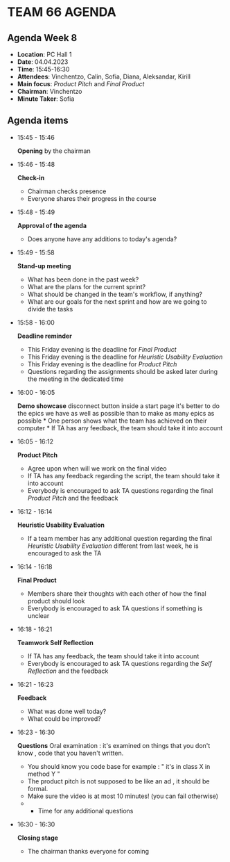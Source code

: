 # TEAM 66 AGENDA

## Agenda Week 8

* __Location__: PC Hall 1
* __Date__: 04.04.2023
* __Time__: 15:45-16:30
* __Attendees__: Vinchentzo, Calin, Sofia, Diana, Aleksandar, Kirill
* __Main focus__: _Product Pitch_ and _Final Product_
* __Chairman__: Vinchentzo
* __Minute Taker__: Sofia

## Agenda items

* 15:45 - 15:46 
	
	__Opening__ by the chairman

* 15:46 - 15:48

	__Check-in__
	
	* Chairman checks presence
	* Everyone shares their progress in the course
	
* 15:48 - 15:49

	__Approval of the agenda__
	
	* Does anyone have any additions to today's agenda?
	
* 15:49 - 15:58

	__Stand-up meeting__
	
	* What has been done in the past week?
	* What are the plans for the current sprint?
	* What should be changed in the team's workflow, if anything?
	* What are our goals for the next sprint and how are we going to divide the tasks
	
* 15:58 - 16:00

	__Deadline reminder__ 
	
	* This Friday evening is the deadline for _Final Product_
	* This Friday evening is the deadline for _Heuristic Usability Evaluation_
	* This Friday evening is the deadline for _Product Pitch_
	* Questions regarding the assignments should be asked later during the meeting in the dedicated time
	
* 16:00 - 16:05

	__Demo showcase__
	disconnect button inside a start page
  it's better to do the epics we have as well as possible than to make as many epics as possible
      * One person shows what the team has achieved on their computer
      * If TA has any feedback, the team should take it into account
	
* 16:05 - 16:12

	__Product Pitch__

	* Agree upon when will we work on the final video	
	* If TA has any feedback regarding the script, the team should take it into account
	* Everybody is encouraged to ask TA questions regarding the final _Product Pitch_ and the feedback	

* 16:12 - 16:14

	__Heuristic Usability Evaluation__

	* If a team member has any additional question regarding the final _Heuristic Usability Evaluation_ different from last week, he is encouraged to ask the TA

* 16:14 - 16:18

	__Final Product__

	* Members share their thoughts with each other of how the final product should look
	* Everybody is encouraged to ask TA questions if something is unclear

* 16:18 - 16:21

	__Teamwork Self Reflection__

	* If TA has any feedback, the team should take it into account
	* Everybody is encouraged to ask TA questions regarding the _Self Reflection_ and the feedback
	
* 16:21 - 16:23

	__Feedback__
	
	* What was done well today?
	* What could be improved?

* 16:23 - 16:30

	__Questions__
	Oral examination : it's examined on things that you don't know , code that you haven't written. 
  * You should know you code base for example : " it's in class X in method Y "
  * The product pitch is not supposed to be like an ad , it should be formal.
  * Make sure the video is at most 10 minutes! (you can fail otherwise)
  *  
      * Time for any additional questions
	
* 16:30 - 16:30

	__Closing stage__
	
	* The chairman thanks everyone for coming